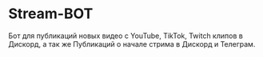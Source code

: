 # Stream-BOT
Бот для публикаций новых видео с YouTube, TikTok, Twitch клипов в Дискорд, а так же Публикаций о начале стрима в Дискорд и Телеграм.
